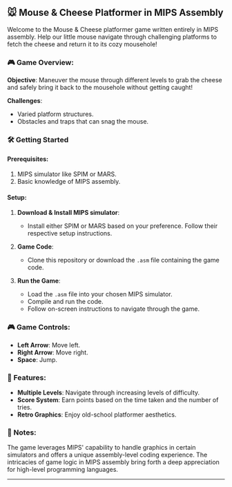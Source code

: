 ## 🐭 Mouse & Cheese Platformer in MIPS Assembly

Welcome to the Mouse & Cheese platformer game written entirely in MIPS assembly. Help our little mouse navigate through challenging platforms to fetch the cheese and return it to its cozy mousehole!

### 🎮 Game Overview:

**Objective**: Maneuver the mouse through different levels to grab the cheese and safely bring it back to the mousehole without getting caught!

**Challenges**:
- Varied platform structures.
- Obstacles and traps that can snag the mouse.

### 🛠 Getting Started

#### Prerequisites:

1. MIPS simulator like SPIM or MARS.
2. Basic knowledge of MIPS assembly.

#### Setup:

1. **Download & Install MIPS simulator**:
   - Install either SPIM or MARS based on your preference. Follow their respective setup instructions.
  
2. **Game Code**:
   - Clone this repository or download the `.asm` file containing the game code.
   
3. **Run the Game**:
   - Load the `.asm` file into your chosen MIPS simulator.
   - Compile and run the code.
   - Follow on-screen instructions to navigate through the game.

### 🎮 Game Controls:

- **Left Arrow**: Move left.
- **Right Arrow**: Move right.
- **Space**: Jump.

### 🚀 Features:

- **Multiple Levels**: Navigate through increasing levels of difficulty.
- **Score System**: Earn points based on the time taken and the number of tries.
- **Retro Graphics**: Enjoy old-school platformer aesthetics.

### 📝 Notes:

The game leverages MIPS' capability to handle graphics in certain simulators and offers a unique assembly-level coding experience. The intricacies of game logic in MIPS assembly bring forth a deep appreciation for high-level programming languages.


---

